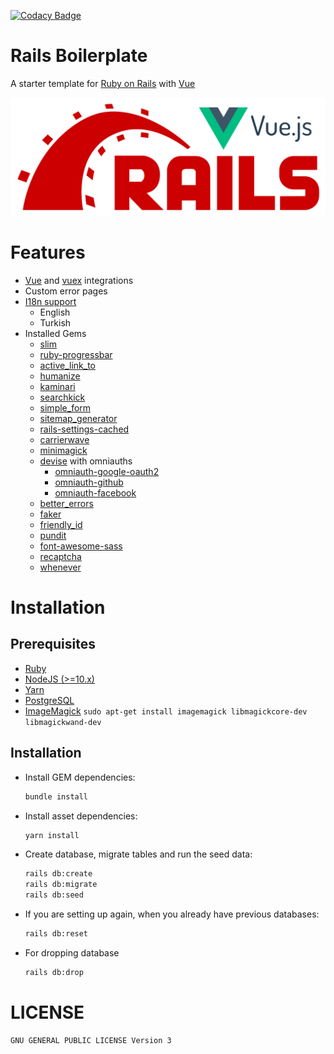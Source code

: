 [![Codacy Badge](https://app.codacy.com/project/badge/Grade/01ee7faae4d5472db4eeaf1b955ac21f)](https://www.codacy.com/gh/nejdetkadir/rails-vue-draggable-crud/dashboard?utm_source=github.com&amp;utm_medium=referral&amp;utm_content=nejdetkadir/rails-vue-draggable-crud&amp;utm_campaign=Badge_Grade)

# Rails Boilerplate
A starter template for [Ruby on Rails](https://rubyonrails.org/) with [Vue](https://vuejs.org/)

![logo](doc/logo.png)

# Features
- [Vue](https://vuejs.org/) and [vuex](https://vuex.vuejs.org/) integrations
- Custom error pages
- [I18n support](https://guides.rubyonrails.org/i18n.html)
  - English
  - Turkish
- Installed Gems
  - [slim](https://github.com/slim-template/slim)
  - [ruby-progressbar](https://github.com/jfelchner/ruby-progressbar)
  - [active_link_to](https://github.com/comfy/active_link_to)
  - [humanize](https://github.com/radar/humanize)
  - [kaminari](https://github.com/kaminari/kaminari)
  - [searchkick](https://github.com/ankane/searchkick)
  - [simple_form](https://github.com/heartcombo/simple_form)
  - [sitemap_generator](https://github.com/kjvarga/sitemap_generator)
  - [rails-settings-cached](https://github.com/huacnlee/rails-settings-cached)
  - [carrierwave](https://github.com/carrierwaveuploader/carrierwave)
  - [minimagick](https://github.com/minimagick/minimagick)
  - [devise](https://github.com/heartcombo/devise) with omniauths
    - [omniauth-google-oauth2](https://github.com/zquestz/omniauth-google-oauth2)
    - [omniauth-github](https://github.com/omniauth/omniauth-github)
    - [omniauth-facebook](https://github.com/simi/omniauth-facebook)
  - [better_errors](https://github.com/BetterErrors/better_errors)
  - [faker](https://github.com/faker-ruby/faker)
  - [friendly_id](https://github.com/norman/friendly_id)
  - [pundit](https://github.com/varvet/pundit)
  - [font-awesome-sass](https://github.com/FortAwesome/font-awesome-sass)
  - [recaptcha](https://github.com/ambethia/recaptcha)
  - [whenever](https://github.com/javan/whenever)

# Installation
## Prerequisites
- [Ruby](https://rvm.io/)
- [NodeJS (>=10.x)](https://nodejs.org/en/download/package-manager/#debian-and-ubuntu-based-linux-distributions)
- [Yarn](https://yarnpkg.com/lang/en/docs/install/#debian-stable)
- [PostgreSQL](https://www.postgresql.org/download/)
- [ImageMagick](https://imagemagick.org/) `sudo apt-get install imagemagick libmagickcore-dev libmagickwand-dev`

## Installation
- Install GEM dependencies:

  ```bash
  bundle install
  ```

- Install asset dependencies:

  ```bash
  yarn install
  ```

- Create database, migrate tables and run the seed data:

  ```bash
  rails db:create
  rails db:migrate
  rails db:seed
  ```

- If you are setting up again, when you already have previous databases:

  ```bash
  rails db:reset
  ```
- For dropping database
  ```bash
  rails db:drop
  ``` 

# LICENSE
```
GNU GENERAL PUBLIC LICENSE Version 3
```